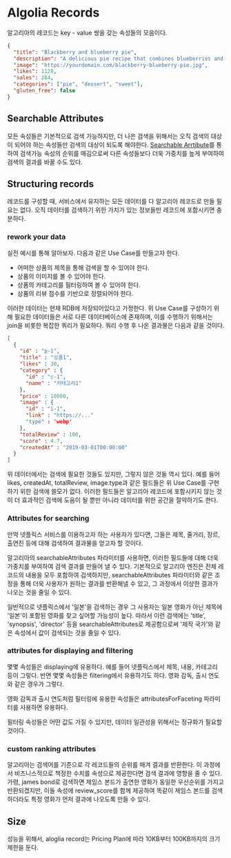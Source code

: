 # Algolia Records
알고리아의 레코드는 key - value 쌍을 갖는 속성들의 모음이다.

```json
{
  "title": "Blackberry and blueberry pie",
  "description": "A delicious pie recipe that combines blueberries and blackberries.",
  "image": "https://yourdomain.com/blackberry-blueberry-pie.jpg",
  "likes": 1128,
  "sales": 284,
  "categories": ["pie", "dessert", "sweet"],
  "gluten_free": false
}
```

## Searchable Attributes
모든 속성들은 기본적으로 검색 가능하지만, 더 나은 검색을 위해서는 오직 검색의 대상이 되어야 하는 속성들만 검색의 대상이 되도록 해야한다. [Searchable Arrtibute](RESOURCES/Algolia/sending-and-managing-data/Algolia%20Searchable%20attributes.md)를 통하여 검색가능 속성의 순위를 매김으로써 다른 속성들보다 더욱 가중치를 높게 부여하여 검색의 결과를 바꿀 수도 있다.

## Structuring records
레코드를 구성할 때, 서비스에서 유지하는 모든 데이터를 다 알고리아 레코드로 만들 필요는 없다. 오직 데이터를 검색하기 위한 가치가 있는 정보들만 레코드에 포함시키면 충분하다. 

### rework your data
실전 예시를 통해 알아보자. 다음과 같은 Use Case를 만들고자 한다.
* 어떠한 상품의 제목을 통해 검색을 할 수 있어야 한다.
* 상품의 이미지를 볼 수 있어야 한다.
* 상품의 카테고리를 필터링하여 볼 수 있어야 한다.
* 상품의 리뷰 점수를 기반으로 정렬되어야 한다.

이러한 데이터는 현재 RDB에 저장되어있다고 가정한다. 위 Use Case를 구성하기 위해 필요한 데이터들은 서로 다른 데이터베이스에 존재하며, 이를 수행하기 위해서는 join을 비롯한 복잡한 쿼리가 필요하다. 쿼리 수행 후 나온 결과물은 다음과 같을 것이다.

```json
[
  {
	"id" : "p-1",
	"title" : "상품1",
	"likes" : 30,
	"category" : {
	  "id" : "c-1",
	  "name" : "카테고리1"
    },
    "price" : 10000,
    "image" : {
      "id" : "i-1",
      "link" : "https://..."
      "type" : 'webp'
    },
    "totalReview" : 100,
    "score" : 4.7,
    "createdAt" : "2019-03-01T00:00:00"
  }
]
```

위 데이터에서는 검색에 필요한 것들도 있지만, 그렇지 않은 것들 역시 있다. 예를 들어 likes, createdAt, totalReview, image.type과 같은 필드들은 위 Use Case를 구현하기 위한 검색에 쓸모가 없다. 이러한 필드들은 알고리아 레코드에 포함시키지 않는 것이 더 효과적인 검색에 도움이 될 뿐만 아니라 데이터를 위한 공간을 절약하기도 한다.

### Attributes for searching
만약 넷플릭스 서비스를 이용하고자 하는 사용자가 있다면, 그들은 제목, 줄거리, 장르, 출연진 등에 대해 검색하여 결과물을 얻고자 할 것이다.

알고리아의 searchableAttributes 파라미터를 사용하면, 이러한 필드들에 대해 더욱 가중치를 부여하여 검색 결과를 만들어 낼 수 있다. 기본적으로 알고리아 엔진은 전체 레코드의 내용을 모두 포함하여 검색하지만, searchableAttributes 파라미터와 같은 조정을 통해 더욱 사용자가 원하는 결과를 반환해낼 수 있고, 그 과정에서 이상한 결과가 나오는 것을 줄일 수 있다.

일반적으로 넷플릭스에서 '일본'을 검색하는 경우 그 사용자는 일본 영화가 아닌 제목에 '일본'이 포함된 영화를 찾고 싶어할 가능성이 높다. 따라서 이런 검색에는 'title', 'synopsis', 'director' 등을 searchableAttributes로 제공함으로써 '제작 국가'와 같은 속성에서 값이 검색되는 것을 줄일 수 있다.

### attributes for displaying and filtering
몇몇 속성들은 displaying에 유용하다. 예를 들어 넷플릭스에서 제목, 내용, 카테고리 등이 그렇다. 반면 몇몇 속성들은 filtering에서 유용하기도 하다. 영화 감독, 출시 연도와 같은 경우가 그렇다.

영화 감독과 출시 연도처럼 필터링에 유용한 속성들은 attributesForFaceting 파라미터를 사용하면 유용하다.

필터링 속성들은 어떤 값도 가질 수 있지만, 데이터 일관성을 위해서는 정규화가 필요할 것이다.

### custom ranking attributes
알고리아는 검색어를 기준으로 각 레코드들의 순위를 매겨 결과를 반환한다. 이 과정에서 비즈니스적으로 책정한 수치를 속성으로 제공한다면 검색 결과에 영향을 줄 수 있다.
가령, james bond로 검색하면 제임스 본드가 출연한 영화가 동일한 우선순위를 가지고 반환되겠지만, 이들 속성에 review_score를 함께 제공하여 똑같이 제임스 본드를 검색하더라도 특정 영화가 먼저 결과에 나오도록 만들 수 있다.

## Size
성능을 위해서, aloglia record는 Pricing Plan에 따라 10KB부터 100KB까지의 크기 제한을 둔다.


 
